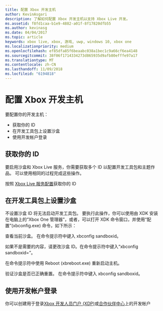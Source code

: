 ```yaml
---
title: 配置 Xbox 开发主机
author: KevinAsgari
description: 了解如何配置 Xbox 开发主机以支持 Xbox Live 开发。
ms.assetid: f8fd1caa-b1e9-4882-a01f-8f17820dfb55
ms.author: kevinasg
ms.date: 04/04/2017
ms.topic: article
keywords: xbox live, xbox, 游戏, uwp, windows 10, xbox one
ms.localizationpriority: medium
ms.openlocfilehash: ef85dfa85f6beaabc038a1bec1c9a66cf6ea4148
ms.sourcegitcommit: 38f06f1714334273d865935d9afb80efffe97a17
ms.translationtype: MT
ms.contentlocale: zh-CN
ms.lasthandoff: 11/09/2018
ms.locfileid: "6194818"
---
```

# <a name="configure-your-xbox-development-console"></a>配置 Xbox 开发主机

要配置你的开发主机：
- 获取你的 ID
- 在开发工具包上设置沙盒
- 使用开发帐户登录

## <a name="get-your-ids"></a>获取你的 ID
要启用沙盒和 Xbox Live 服务，你需要获取多个 ID 以配置开发工具包和主题作品。 可以使用相同的过程完成这些操作。

按照 [Xbox Live 服务配置](../xbox-live-service-configuration.md)获取你的 ID

## <a name="set-your-sandbox-on-your-development-kits"></a>在开发工具包上设置沙盒
不设置沙盒 ID 将无法启动开发工具包。 要执行此操作，你可以使用由 XDK 安装在电脑上的“Xbox One 管理器”，或者，可以打开 XDK 命令窗口，并使用“配置”(xbconfig.exe) 命令，如下所示：

查看当前沙盒。 在命令提示符中键入 xbconfig sandboxid。

如果不是需要的内容，请更改沙盒 ID。在命令提示符中键入“xbconfig sandboxid=<your sandbox id>”。

在命令提示符中使用 Reboot (xbreboot.exe) 重新启动主机。

验证沙盒是否已正确重置。 在命令提示符中键入 xbconfig sandboxid。

## <a name="sign-in-with-a-development-account"></a>使用开发帐户登录

你可以创建用于登录[Xbox 开发人员门户 (XDP)](https://xdp.xboxlive.com/User/Contact/MyAccess?selectedMenu=devaccounts)或[合作伙伴中心](https://partner.microsoft.com/dashboard)上的开发帐户
